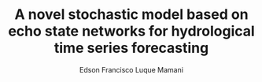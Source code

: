 ---
paperId: 19
author: Edson Francisco Luque Mamani
publicationauthor: Luque Mamani, E. F.
title: A novel stochastic model based on echo state networks for hydrological time series forecasting
pdf: Poster_Luque_Edson.pdf
poster: --
alt: --
type: Poster
topic: FAT
link: https://research.latinxinai.org/papers/neurips/2019/pdf/Poster_Luque_Edson.pdf
conference: neurips
year: 2019
tags: neurips-2019
location: Vancouver, Canada
---